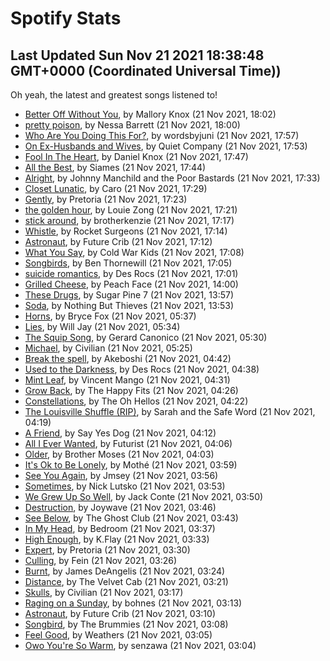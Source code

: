 
# Spotify Stats
## Last Updated Sun Nov 21 2021 18:38:48 GMT+0000 (Coordinated Universal Time))

Oh yeah, the latest and greatest songs listened to!

- [Better Off Without You](https://www.last.fm/music/Mallory+Knox/_/Better+Off+Without+You), by Mallory Knox (21 Nov 2021, 18:02)
- [pretty poison](https://www.last.fm/music/Nessa+Barrett/_/pretty+poison), by Nessa Barrett (21 Nov 2021, 18:00)
- [Who Are You Doing This For?](https://www.last.fm/music/wordsbyjuni/_/Who+Are+You+Doing+This+For%3F), by wordsbyjuni (21 Nov 2021, 17:57)
- [On Ex-Husbands and Wives](https://www.last.fm/music/Quiet+Company/_/On+Ex-Husbands+and+Wives), by Quiet Company (21 Nov 2021, 17:53)
- [Fool In The Heart](https://www.last.fm/music/Daniel+Knox/_/Fool+In+The+Heart), by Daniel Knox (21 Nov 2021, 17:47)
- [All the Best](https://www.last.fm/music/Siames/_/All+the+Best), by Siames (21 Nov 2021, 17:44)
- [Alright](https://www.last.fm/music/Johnny+Manchild+and+the+Poor+Bastards/_/Alright), by Johnny Manchild and the Poor Bastards (21 Nov 2021, 17:33)
- [Closet Lunatic](https://www.last.fm/music/Caro/_/Closet+Lunatic), by Caro (21 Nov 2021, 17:29)
- [Gently](https://www.last.fm/music/Pretoria/_/Gently), by Pretoria (21 Nov 2021, 17:23)
- [the golden hour](https://www.last.fm/music/Louie+Zong/_/the+golden+hour), by Louie Zong (21 Nov 2021, 17:21)
- [stick around](https://www.last.fm/music/brotherkenzie/_/stick+around), by brotherkenzie (21 Nov 2021, 17:17)
- [Whistle](https://www.last.fm/music/Rocket+Surgeons/_/Whistle), by Rocket Surgeons (21 Nov 2021, 17:14)
- [Astronaut](https://www.last.fm/music/Future+Crib/_/Astronaut), by Future Crib (21 Nov 2021, 17:12)
- [What You Say](https://www.last.fm/music/Cold+War+Kids/_/What+You+Say), by Cold War Kids (21 Nov 2021, 17:08)
- [Songbirds](https://www.last.fm/music/Ben+Thornewill/_/Songbirds), by Ben Thornewill (21 Nov 2021, 17:05)
- [suicide romantics](https://www.last.fm/music/Des+Rocs/_/suicide+romantics), by Des Rocs (21 Nov 2021, 17:01)
- [Grilled Cheese](https://www.last.fm/music/Peach+Face/_/Grilled+Cheese), by Peach Face (21 Nov 2021, 14:00)
- [These Drugs](https://www.last.fm/music/Sugar+Pine+7/_/These+Drugs), by Sugar Pine 7 (21 Nov 2021, 13:57)
- [Soda](https://www.last.fm/music/Nothing+But+Thieves/_/Soda), by Nothing But Thieves (21 Nov 2021, 13:53)
- [Horns](https://www.last.fm/music/Bryce+Fox/_/Horns), by Bryce Fox (21 Nov 2021, 05:37)
- [Lies](https://www.last.fm/music/Will+Jay/_/Lies), by Will Jay (21 Nov 2021, 05:34)
- [The Squip Song](https://www.last.fm/music/Gerard+Canonico/_/The+Squip+Song), by Gerard Canonico (21 Nov 2021, 05:30)
- [Michael](https://www.last.fm/music/Civilian/_/Michael), by Civilian (21 Nov 2021, 05:25)
- [Break the spell](https://www.last.fm/music/Akeboshi/_/Break+the+spell), by Akeboshi (21 Nov 2021, 04:42)
- [Used to the Darkness](https://www.last.fm/music/Des+Rocs/_/Used+to+the+Darkness), by Des Rocs (21 Nov 2021, 04:38)
- [Mint Leaf](https://www.last.fm/music/Vincent+Mango/_/Mint+Leaf), by Vincent Mango (21 Nov 2021, 04:31)
- [Grow Back](https://www.last.fm/music/The+Happy+Fits/_/Grow+Back), by The Happy Fits (21 Nov 2021, 04:26)
- [Constellations](https://www.last.fm/music/The+Oh+Hellos/_/Constellations), by The Oh Hellos (21 Nov 2021, 04:22)
- [The Louisville Shuffle (RIP)](https://www.last.fm/music/Sarah+and+the+Safe+Word/_/The+Louisville+Shuffle+(RIP)), by Sarah and the Safe Word (21 Nov 2021, 04:19)
- [A Friend](https://www.last.fm/music/Say+Yes+Dog/_/A+Friend), by Say Yes Dog (21 Nov 2021, 04:12)
- [All I Ever Wanted](https://www.last.fm/music/Futurist/_/All+I+Ever+Wanted), by Futurist (21 Nov 2021, 04:06)
- [Older](https://www.last.fm/music/Brother+Moses/_/Older), by Brother Moses (21 Nov 2021, 04:03)
- [It's Ok to Be Lonely](https://www.last.fm/music/Moth%C3%A9/_/It%27s+Ok+to+Be+Lonely), by Mothé (21 Nov 2021, 03:59)
- [See You Again](https://www.last.fm/music/Jmsey/_/See+You+Again), by Jmsey (21 Nov 2021, 03:56)
- [Sometimes](https://www.last.fm/music/Nick+Lutsko/_/Sometimes), by Nick Lutsko (21 Nov 2021, 03:53)
- [We Grew Up So Well](https://www.last.fm/music/Jack+Conte/_/We+Grew+Up+So+Well), by Jack Conte (21 Nov 2021, 03:50)
- [Destruction](https://www.last.fm/music/Joywave/_/Destruction), by Joywave (21 Nov 2021, 03:46)
- [See Below](https://www.last.fm/music/The+Ghost+Club/_/See+Below), by The Ghost Club (21 Nov 2021, 03:43)
- [In My Head](https://www.last.fm/music/Bedroom/_/In+My+Head), by Bedroom (21 Nov 2021, 03:37)
- [High Enough](https://www.last.fm/music/K.Flay/_/High+Enough), by K.Flay (21 Nov 2021, 03:33)
- [Expert](https://www.last.fm/music/Pretoria/_/Expert), by Pretoria (21 Nov 2021, 03:30)
- [Culling](https://www.last.fm/music/Fein/_/Culling), by Fein (21 Nov 2021, 03:26)
- [Burnt](https://www.last.fm/music/James+DeAngelis/_/Burnt), by James DeAngelis (21 Nov 2021, 03:24)
- [Distance](https://www.last.fm/music/The+Velvet+Cab/_/Distance), by The Velvet Cab (21 Nov 2021, 03:21)
- [Skulls](https://www.last.fm/music/Civilian/_/Skulls), by Civilian (21 Nov 2021, 03:17)
- [Raging on a Sunday](https://www.last.fm/music/bohnes/_/Raging+on+a+Sunday), by bohnes (21 Nov 2021, 03:13)
- [Astronaut](https://www.last.fm/music/Future+Crib/_/Astronaut), by Future Crib (21 Nov 2021, 03:10)
- [Songbird](https://www.last.fm/music/The+Brummies/_/Songbird), by The Brummies (21 Nov 2021, 03:08)
- [Feel Good](https://www.last.fm/music/Weathers/_/Feel+Good), by Weathers (21 Nov 2021, 03:05)
- [Owo You're So Warm](https://www.last.fm/music/senzawa/_/Owo+You%27re+So+Warm), by senzawa (21 Nov 2021, 03:04)
